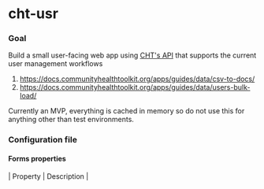 # cht-usr

### Goal

Build a small user-facing web app using [CHT's API](https://docs.communityhealthtoolkit.org/apps/reference/api/) that supports the current user management workflows

1. https://docs.communityhealthtoolkit.org/apps/guides/data/csv-to-docs/
2. https://docs.communityhealthtoolkit.org/apps/guides/data/users-bulk-load/

Currently an MVP, everything is cached in memory so do not use this for anything other than test environments.

### Configuration file

#### Forms properties

| Property | Description |
